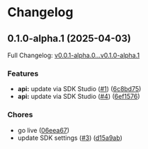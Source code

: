 # Changelog

## 0.1.0-alpha.1 (2025-04-03)

Full Changelog: [v0.0.1-alpha.0...v0.1.0-alpha.1](https://github.com/dackerman/met-museum-demo/compare/v0.0.1-alpha.0...v0.1.0-alpha.1)

### Features

* **api:** update via SDK Studio ([#1](https://github.com/dackerman/met-museum-demo/issues/1)) ([6c8bd75](https://github.com/dackerman/met-museum-demo/commit/6c8bd750de079e350b25cb22a7244eb009c867db))
* **api:** update via SDK Studio ([#4](https://github.com/dackerman/met-museum-demo/issues/4)) ([6ef1576](https://github.com/dackerman/met-museum-demo/commit/6ef1576ce7b71da0a924e3fb28f17c8f2af4e3b1))


### Chores

* go live ([06eea67](https://github.com/dackerman/met-museum-demo/commit/06eea6758b3ebae1ec8e7195eb997d46b0dfa929))
* update SDK settings ([#3](https://github.com/dackerman/met-museum-demo/issues/3)) ([d15a9ab](https://github.com/dackerman/met-museum-demo/commit/d15a9ab21e99957f461ae81202ff719f2a245d92))
